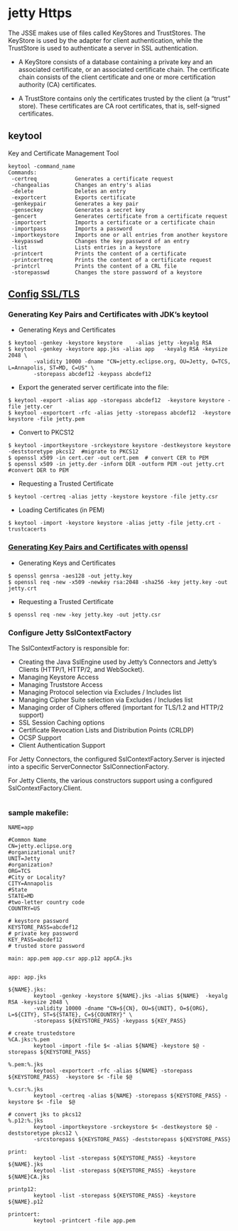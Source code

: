 # jetty Https

The JSSE makes use of files called KeyStores and TrustStores. The KeyStore is used by the adapter for client authentication, while the TrustStore is used to authenticate a server in SSL authentication.

- A KeyStore consists of a database containing a private key and an associated certificate, or an associated certificate chain. The certificate chain consists of the client certificate and one or more certification authority (CA) certificates.

- A TrustStore contains only the certificates trusted by the client (a “trust” store). These certificates are CA root certificates, that is, self-signed certificates.

## keytool

Key and Certificate Management Tool

```
keytool -command_name 
Commands:
 -certreq            Generates a certificate request
 -changealias        Changes an entry's alias
 -delete             Deletes an entry
 -exportcert         Exports certificate
 -genkeypair         Generates a key pair
 -genseckey          Generates a secret key
 -gencert            Generates certificate from a certificate request
 -importcert         Imports a certificate or a certificate chain
 -importpass         Imports a password
 -importkeystore     Imports one or all entries from another keystore
 -keypasswd          Changes the key password of an entry
 -list               Lists entries in a keystore
 -printcert          Prints the content of a certificate
 -printcertreq       Prints the content of a certificate request
 -printcrl           Prints the content of a CRL file
 -storepasswd        Changes the store password of a keystore

```
## [Config SSL/TLS](https://www.eclipse.org/jetty/documentation/current/configuring-ssl.html)
### Generating Key Pairs and Certificates with JDK’s keytool
- Generating Keys and Certificates 
```
$ keytool -genkey -keystore keystore    -alias jetty -keyalg RSA
$ keytool -genkey -keystore app.jks -alias app   -keyalg RSA -keysize 2048 \
        -validity 10000 -dname "CN=jetty.eclipse.org, OU=Jetty, O=TCS, L=Annapolis, ST=MD, C=US" \
        -storepass abcdef12 -keypass abcdef12
```
- Export the generated server certificate into the file:
```
$ keytool -export -alias app -storepass abcdef12  -keystore keystore -file jetty.cer
$ keytool -exportcert -rfc -alias jetty -storepass abcdef12  -keystore keystore -file jetty.pem
```
- Convert to PKCS12
```
$ keytool -importkeystore -srckeystore keystore -destkeystore keystore -deststoretype pkcs12  #migrate to PKCS12
$ openssl x509 -in cert.cer -out cert.pem  # convert CER to PEM
$ openssl x509 -in jetty.der -inform DER -outform PEM -out jetty.crt  #convert DER to PEM
```
- Requesting a Trusted Certificate
```
$ keytool -certreq -alias jetty -keystore keystore -file jetty.csr
```
- Loading Certificates (in PEM)
```
$ keytool -import -keystore keystore -alias jetty -file jetty.crt -trustcacerts
```

### [Generating Key Pairs and Certificates with openssl](https://www.sslshopper.com/article-most-common-openssl-commands.html)
- Generating Keys and Certificates
```
$ openssl genrsa -aes128 -out jetty.key
$ openssl req -new -x509 -newkey rsa:2048 -sha256 -key jetty.key -out jetty.crt
```
- Requesting a Trusted Certificate
```
$ openssl req -new -key jetty.key -out jetty.csr
```

### Configure Jetty SslContextFactory
The SslContextFactory is responsible for:
- Creating the Java SslEngine used by Jetty’s Connectors and Jetty’s Clients (HTTP/1, HTTP/2, and WebSocket).
- Managing Keystore Access
- Managing Truststore Access
- Managing Protocol selection via Excludes / Includes list
- Managing Cipher Suite selection via Excludes / Includes list
- Managing order of Ciphers offered (important for TLS/1.2 and HTTP/2 support)
- SSL Session Caching options
- Certificate Revocation Lists and Distribution Points (CRLDP)
- OCSP Support
- Client Authentication Support

For Jetty Connectors, the configured SslContextFactory.Server is injected into a specific ServerConnector SslConnectionFactory.

For Jetty Clients, the various constructors support using a configured SslContextFactory.Client.

```

```

### sample makefile:
```
NAME=app

#Common Name
CN=jetty.eclipse.org
#organizational unit?
UNIT=Jetty
#organization?
ORG=TCS
#City or Locality?
CITY=Annapolis
#State
STATE=MD
#two-letter country code
COUNTRY=US

# keystore password
KEYSTORE_PASS=abcdef12
# private key password
KEY_PASS=abcdef12
# trusted store password

main: app.pem app.csr app.p12 appCA.jks


app: app.jks

${NAME}.jks:
        keytool -genkey -keystore ${NAME}.jks -alias ${NAME}  -keyalg RSA -keysize 2048 \
        -validity 10000 -dname "CN=${CN}, OU=${UNIT}, O=${ORG}, L=${CITY}, ST=${STATE}, C=${COUNTRY}" \
        -storepass ${KEYSTORE_PASS} -keypass ${KEY_PASS}

# create trustedstore
%CA.jks:%.pem
        keytool -import -file $< -alias ${NAME} -keystore $@ -storepass ${KEYSTORE_PASS}

%.pem:%.jks
        keytool -exportcert -rfc -alias ${NAME} -storepass ${KEYSTORE_PASS}  -keystore $< -file $@

%.csr:%.jks
        keytool -certreq -alias ${NAME} -storepass ${KEYSTORE_PASS} -keystore $< -file  $@

# convert jks to pkcs12
%.p12:%.jks
        keytool -importkeystore -srckeystore $< -destkeystore $@ -deststoretype pkcs12 \
        -srcstorepass ${KEYSTORE_PASS} -deststorepass ${KEYSTORE_PASS}

print:
        keytool -list -storepass ${KEYSTORE_PASS} -keystore ${NAME}.jks
        keytool -list -storepass ${KEYSTORE_PASS} -keystore ${NAME}CA.jks

printp12:
        keytool -list -storepass ${KEYSTORE_PASS} -keystore ${NAME}.p12

printcert:
        keytool -printcert -file app.pem
```
